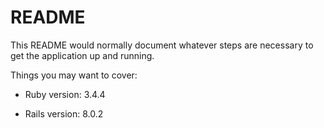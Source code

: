 # README

This README would normally document whatever steps are necessary to get the
application up and running.

Things you may want to cover:

* Ruby version: 3.4.4

* Rails version: 8.0.2

